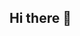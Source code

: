 ## Hi there 👋

<!--

**Here are some ideas to get you started:**

🙋‍♀️ Education Providing an opportunity to learn Financial Literacy
🌈 All I Know Is three things Accounting Tax and Money. I need help with this coding work
👩‍💻 Useful resources - where can the community find your docs? Is there anything else the community should know?
🍿 Fun facts - what does your team eat for breakfast?
🧙 Remember, you can do mighty things with the power of [Markdown](https://docs.github.com/github/writing-on-github/getting-started-with-writing-and-formatting-on-github/basic-writing-and-formatting-syntax)
-->
